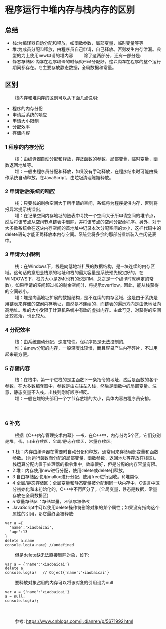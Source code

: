 # 程序运行中堆内存与栈内存的区别
## 总结
* 栈:为编译器自动分配和释放，如函数参数，局部变量，临时变量等等
* 堆:为成员分配和释放，由程序员自己申请，自己释放。否则发生内存泄漏。典型的为上使用new申请的堆内容
&nbsp;&nbsp;&nbsp;&nbsp;&nbsp;&nbsp;&nbsp;&nbsp;除了这两部分，还有一部分是:<br>
* 静态存储区:内存在程序编译的时候就已经分配好，这块内存在程序的整个运行期间都存在。它主要存放静态数据，全局数据和常量。
## 区别
&nbsp;&nbsp;&nbsp;&nbsp;&nbsp;&nbsp;&nbsp;&nbsp;栈内存和堆内存的区别可以从下面几点说明:<br>
* 程序的内存分配
* 申请后系统的响应
* 申请大小限制
* 分配效率
* 存储内容
### 1 程序的内存分配
&nbsp;&nbsp;&nbsp;&nbsp;&nbsp;&nbsp;&nbsp;&nbsp;栈：由编译器自动分配和释放，存放函数的参数，局部变量，临时变量，函数返回地址等。<br>
&nbsp;&nbsp;&nbsp;&nbsp;&nbsp;&nbsp;&nbsp;&nbsp;堆：一般由程序员分配和释放，如果没有手动释放，在程序结束时可能由操作系统自动释放，在JavaScript，由垃圾清理陈旭释放。<br>
### 2 申请后后系统的响应
&nbsp;&nbsp;&nbsp;&nbsp;&nbsp;&nbsp;&nbsp;&nbsp;栈：只要栈的剩余空间大于所申请的空间，系统将为程序提供内存，否则将报异常提示栈溢出。<br>
&nbsp;&nbsp;&nbsp;&nbsp;&nbsp;&nbsp;&nbsp;&nbsp;堆：在记录空间内存地址的链表中寻找一个空间大于所申请空间的堆节点，然后将该节点从空间节点链表中删除，并将该节点的空间分配给程序。另外，对于大多数系统会在这块内存空间的首地址中记录本次分配空间的大小，这样代码中的delete语句才能正确释放本内存空间。系统会将多余的那部分重新装入空闲链表中。<br>
### 3 申请大小限制
&nbsp;&nbsp;&nbsp;&nbsp;&nbsp;&nbsp;&nbsp;&nbsp;栈：在Windows下，栈是向低地址扩展的数据结构，是一块连续的内存区域。这句话的意思是栈顶的地址和栈的最大容量是系统预先规定好的，在WINDOWS下，栈的大小是2M(也有的说是1M，总之是一个编译时就确定的常数)，如果申请的空间超过栈的剩余空间时，将提示overflow。因此，能从栈获得的空间较小。<br>
&nbsp;&nbsp;&nbsp;&nbsp;&nbsp;&nbsp;&nbsp;&nbsp;堆：堆是向高地址扩展的数据结构，是不连续的内存区域。这是由于系统是用链表来存储的空闲内存地址，自然是不连续的，而链表的遍历方向是由低地址向高地址。堆的大小受限于计算机系统中有效的虚拟内存。由此可见，对获得的空间比较灵活，也比较大。<br>
### 4 分配效率
&nbsp;&nbsp;&nbsp;&nbsp;&nbsp;&nbsp;&nbsp;&nbsp;栈：由系统自动分配，速度较快。但程序员是无法控制的。<br>
&nbsp;&nbsp;&nbsp;&nbsp;&nbsp;&nbsp;&nbsp;&nbsp;堆：由new分配的内存，一般深度比较慢，而且容易产生内存碎片，不过用起来最方便。<br>
### 5 存储内容
&nbsp;&nbsp;&nbsp;&nbsp;&nbsp;&nbsp;&nbsp;&nbsp;栈：在栈中，第一个进栈的是主函数下一条指令的地址，然后是函数的各个参数，在大多数编译器中，参数是由右往左入栈，然后是函数中的局部变量。注意，静态变量不入栈。出栈则刚好顺序相反。<br>
&nbsp;&nbsp;&nbsp;&nbsp;&nbsp;&nbsp;&nbsp;&nbsp;堆：一般在堆的头部用一个字节存放堆的大小，具体内容由程序员安排。<br>
&nbsp;&nbsp;&nbsp;&nbsp;&nbsp;&nbsp;&nbsp;&nbsp;<br><br>
### 6 补充
&nbsp;&nbsp;&nbsp;&nbsp;&nbsp;&nbsp;&nbsp;&nbsp;根据《C++内存管理技术内幕》一书，在C++中，内存分为5个区，它们分别是堆，栈，自由存续区，全局/静态存续区，常量存续区。<br>
* 1 栈：内存由编译器在需要时自动分配和释放。通常用来存储局部变量和函数参数。(为运行函数而分配的局部变量，函数参数，返回地址等存放在栈区)。栈运算分配内置于处理器的指令集中，效率很好，但是分配的内存容量有限。
* 2 堆：内存使用new进行分配，使用delete或delete[]释放。
* 3 自由存储区:使用malloc进行分配，使用free进行回收。和堆类似
* 4 全局/静态存储区：全局变量和静态变量被分配到同一块内存中，C语言中区分初始化和未初始化的，C++中不再区分了。(全局变量，静态是数据，常量存放在全局数据区)
* 5 常量存储区：存储常量，不循序被修改
*   JavaScript中可以使用delete操作符删除对象的某个属性；如果没有指向这个属性的引用，那它最终会被释放:
```
var a ={
  'name':'xiaobaicai',
  'age':13
}
delete a.name
console.log(a.name) //undefined
```
&nbsp;&nbsp;&nbsp;&nbsp;&nbsp;&nbsp;&nbsp;&nbsp;但是delete缺无法直接删除对象，如下:<br>
```
var a = {'name':'xiaobaicai'}
delete a
console.log(a)   // Object{'name':'xiaobaicai'}
```
&nbsp;&nbsp;&nbsp;&nbsp;&nbsp;&nbsp;&nbsp;&nbsp;要释放对象占用的内存可以将该对象的引用设为null<br>
```
var a = {'name':'xiaobaicai'}
a = null;
console.log(a);
```
&nbsp;&nbsp;&nbsp;&nbsp;&nbsp;&nbsp;&nbsp;&nbsp;<br><br>
&nbsp;&nbsp;&nbsp;&nbsp;&nbsp;&nbsp;&nbsp;&nbsp;参考: https://www.cnblogs.com/jiudianren/p/5671992.html<br>
